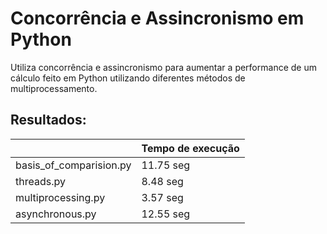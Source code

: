 # Concorrência e Assincronismo em Python

Utiliza concorrência e assincronismo para aumentar a performance de um cálculo feito em Python utilizando diferentes métodos de multiprocessamento.

## Resultados:


|                             | Tempo de execução      |
|-----------------------------|------------------------|
|basis_of_comparision.py      | 11.75 seg              |
|threads.py                   | 8.48 seg               |
|multiprocessing.py           | 3.57 seg               |
|asynchronous.py              | 12.55 seg              |